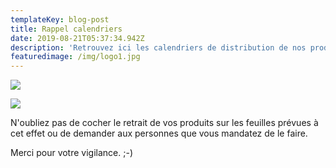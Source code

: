 ```yaml
---
templateKey: blog-post
title: Rappel calendriers
date: 2019-08-21T05:37:34.942Z
description: 'Retrouvez ici les calendriers de distribution de nos producteurs. '
featuredimage: /img/logo1.jpg
---
```

![](/img/rappel-des-calendriers-de-distribution-aline-nicolas.jpg)

![](/img/rappel-des-calendriers-de-distribution-valentine-les-co-pains.jpg)

N'oubliez pas de cocher le retrait de vos produits sur les feuilles prévues à cet effet ou de demander aux personnes que vous mandatez de le faire.

Merci pour votre vigilance. ;-)
